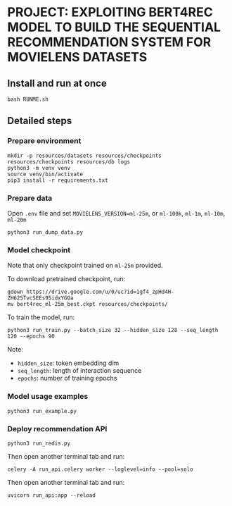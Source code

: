 # PROJECT: EXPLOITING BERT4REC MODEL TO BUILD THE SEQUENTIAL RECOMMENDATION SYSTEM FOR MOVIELENS DATASETS
## Install and run at once
```
bash RUNME.sh
```

## Detailed steps
### Prepare environment
```
mkdir -p resources/datasets resources/checkpoints resources/checkpoints resources/db logs
python3 -m venv venv
source venv/bin/activate
pip3 install -r requirements.txt
```

### Prepare data
Open `.env` file and set `MOVIELENS_VERSION=ml-25m`, or `ml-100k`, `ml-1m`, `ml-10m`, `ml-20m` 
```
python3 run_dump_data.py
```

### Model checkpoint 

Note that only checkpoint trained on `ml-25m` provided.

To download pretrained checkpoint, run:
```
gdown https://drive.google.com/u/0/uc?id=1gf4_zpHd4H-ZH625TvcSEEs95idxYGOa
mv bert4rec_ml-25m_best.ckpt resources/checkpoints/
```
To train the model, run:
```
python3 run_train.py --batch_size 32 --hidden_size 128 --seq_length 120 --epochs 90
```
Note:
- `hidden_size`: token embedding dim
- `seq_length`: length of interaction sequence
- `epochs`: number of training epochs

### Model usage examples 
```
python3 run_example.py
```

### Deploy recommendation API
```
python3 run_redis.py
```
Then open another terminal tab and run:
```
celery -A run_api.celery worker --loglevel=info --pool=solo
```
Then open another terminal tab and run:
```
uvicorn run_api:app --reload
```
